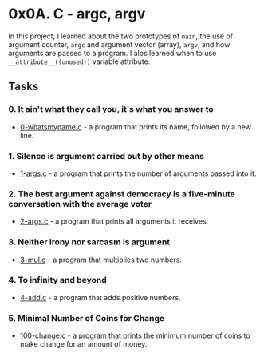# 0x0A. C - argc, argv

In this project, I learned about the two prototypes of ```main```, the use of argument counter, ```argc``` and argument vector (array), ```argv```, and how arguments are passed to a program. I alos learned when to use ```__attribute__((unused))``` variable attribute.

## Tasks

### 0. It ain't what they call you, it's what you answer to
- [0-whatsmyname.c](https://github.com/jacobgbemi/alx-low_level_programming/blob/master/0x0A-argc_argv/0-whatsmyname.c) - a program that prints its name, followed by a new line.

### 1. Silence is argument carried out by other means
- [1-args.c](https://github.com/jacobgbemi/alx-low_level_programming/blob/master/0x0A-argc_argv/1-args.c) - a program that prints the number of arguments passed into it.

### 2. The best argument against democracy is a five-minute conversation with the average voter
- [2-args.c](https://github.com/jacobgbemi/alx-low_level_programming/blob/master/0x0A-argc_argv/2-args.c) - a program that prints all arguments it receives.

### 3. Neither irony nor sarcasm is argument
- [3-mul.c](https://github.com/jacobgbemi/alx-low_level_programming/blob/master/0x0A-argc_argv/3-mul.c) - a program that multiplies two numbers.

### 4. To infinity and beyond
- [4-add.c](https://github.com/jacobgbemi/alx-low_level_programming/blob/master/0x0A-argc_argv/4-add.c) - a program that adds positive numbers.

### 5. Minimal Number of Coins for Change
- [100-change.c](https://github.com/jacobgbemi/alx-low_level_programming/blob/master/0x0A-argc_argv/100-change.c) - a program that prints the minimum number of coins to make change for an amount of money.
